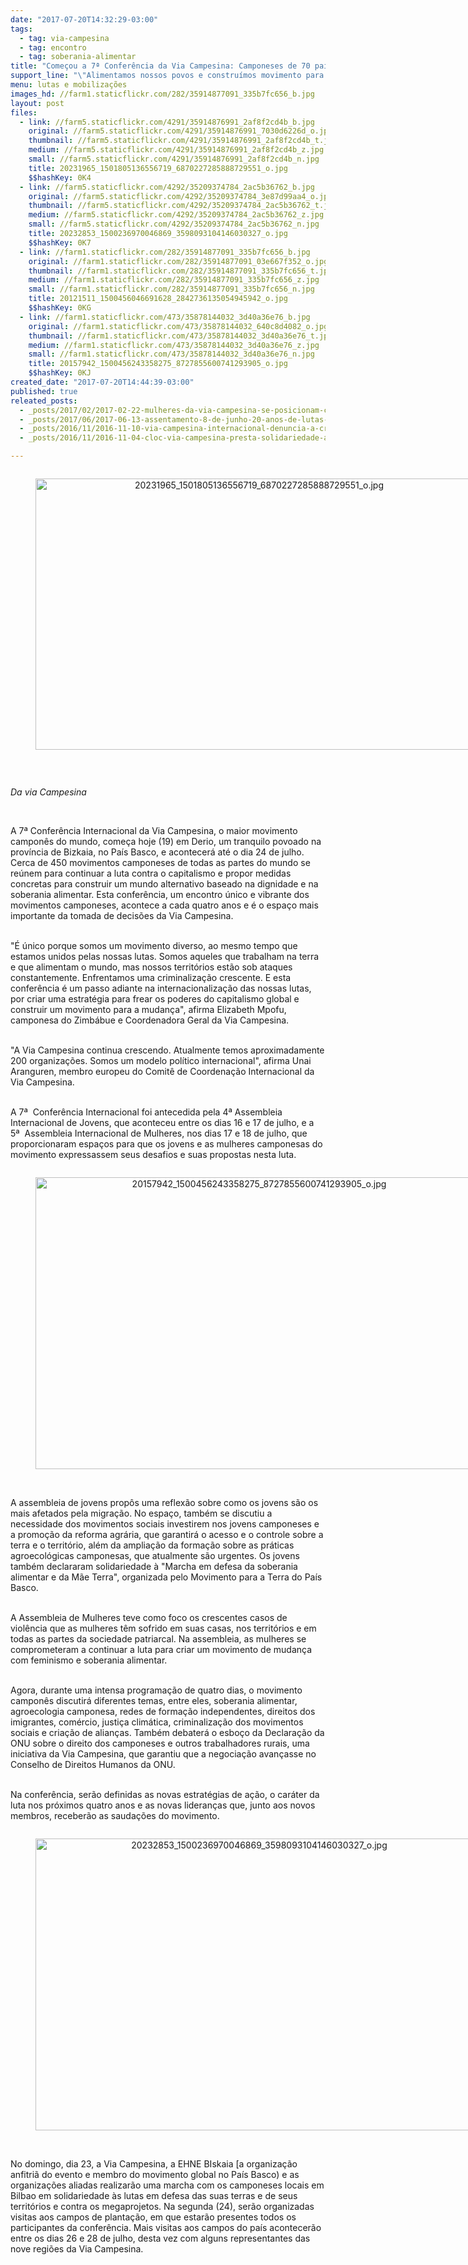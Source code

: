 ```yaml
---
date: "2017-07-20T14:32:29-03:00"
tags:
  - tag: via-campesina
  - tag: encontro
  - tag: soberania-alimentar
title: "Começou a 7ª Conferência da Via Campesina: Camponeses de 70 países se reúnem para criar soberania alimentar"
support_line: "\"Alimentamos nossos povos e construímos movimento para mudar o mundo!\""
menu: lutas e mobilizações
images_hd: //farm1.staticflickr.com/282/35914877091_335b7fc656_b.jpg
layout: post
files:
  - link: //farm5.staticflickr.com/4291/35914876991_2af8f2cd4b_b.jpg
    original: //farm5.staticflickr.com/4291/35914876991_7030d6226d_o.jpg
    thumbnail: //farm5.staticflickr.com/4291/35914876991_2af8f2cd4b_t.jpg
    medium: //farm5.staticflickr.com/4291/35914876991_2af8f2cd4b_z.jpg
    small: //farm5.staticflickr.com/4291/35914876991_2af8f2cd4b_n.jpg
    title: 20231965_1501805136556719_6870227285888729551_o.jpg
    $$hashKey: 0K4
  - link: //farm5.staticflickr.com/4292/35209374784_2ac5b36762_b.jpg
    original: //farm5.staticflickr.com/4292/35209374784_3e87d99aa4_o.jpg
    thumbnail: //farm5.staticflickr.com/4292/35209374784_2ac5b36762_t.jpg
    medium: //farm5.staticflickr.com/4292/35209374784_2ac5b36762_z.jpg
    small: //farm5.staticflickr.com/4292/35209374784_2ac5b36762_n.jpg
    title: 20232853_1500236970046869_3598093104146030327_o.jpg
    $$hashKey: 0K7
  - link: //farm1.staticflickr.com/282/35914877091_335b7fc656_b.jpg
    original: //farm1.staticflickr.com/282/35914877091_03e667f352_o.jpg
    thumbnail: //farm1.staticflickr.com/282/35914877091_335b7fc656_t.jpg
    medium: //farm1.staticflickr.com/282/35914877091_335b7fc656_z.jpg
    small: //farm1.staticflickr.com/282/35914877091_335b7fc656_n.jpg
    title: 20121511_1500456046691628_2842736135054945942_o.jpg
    $$hashKey: 0KG
  - link: //farm1.staticflickr.com/473/35878144032_3d40a36e76_b.jpg
    original: //farm1.staticflickr.com/473/35878144032_640c8d4082_o.jpg
    thumbnail: //farm1.staticflickr.com/473/35878144032_3d40a36e76_t.jpg
    medium: //farm1.staticflickr.com/473/35878144032_3d40a36e76_z.jpg
    small: //farm1.staticflickr.com/473/35878144032_3d40a36e76_n.jpg
    title: 20157942_1500456243358275_8727855600741293905_o.jpg
    $$hashKey: 0KJ
created_date: "2017-07-20T14:44:39-03:00"
published: true
releated_posts:
  - _posts/2017/02/2017-02-22-mulheres-da-via-campesina-se-posicionam-contra-a-reforma-da-previdencia-social.md
  - _posts/2017/06/2017-06-13-assentamento-8-de-junho-20-anos-de-lutas-resistencia-e-producao-de-alimentos.md
  - _posts/2016/11/2016-11-10-via-campesina-internacional-denuncia-a-crescente-criminalizacao-e-a-persecucao-do-campesinato-no-brasil.md
  - _posts/2016/11/2016-11-04-cloc-via-campesina-presta-solidariedade-ao-mst.md

---
```

<div style="text-align:center">
<figure class="image" style="display:inline-block"><img alt="20231965_1501805136556719_6870227285888729551_o.jpg" height="434" src="//farm5.staticflickr.com/4291/35914876991_2af8f2cd4b_b.jpg" width="700" />
<figcaption></figcaption>
</figure>
</div>

<p>&nbsp;</p>

<p><em>Da via Campesina&nbsp;</em></p>

<p>&nbsp;</p>

<p>A 7&ordf; Confer&ecirc;ncia Internacional da Via Campesina, o maior movimento campon&ecirc;s do mundo, come&ccedil;a hoje (19) em Derio, um tranquilo povoado na prov&iacute;ncia de Bizkaia, no Pa&iacute;s Basco, e acontecer&aacute; at&eacute; o dia 24 de julho.<br />
Cerca de 450 movimentos camponeses de todas as partes do mundo se re&uacute;nem para continuar a luta contra o capitalismo e propor medidas concretas para construir um mundo alternativo baseado na dignidade e na soberania alimentar. Esta confer&ecirc;ncia, um encontro &uacute;nico e vibrante dos movimentos camponeses, acontece a cada quatro anos e &eacute; o espa&ccedil;o mais importante da tomada de decis&otilde;es da Via Campesina.</p>

<p><br />
&quot;&Eacute; &uacute;nico porque somos um movimento diverso, ao mesmo tempo que estamos unidos pelas nossas lutas. Somos aqueles que trabalham na terra e que alimentam o mundo, mas nossos territ&oacute;rios est&atilde;o sob ataques constantemente. Enfrentamos uma criminaliza&ccedil;&atilde;o crescente. E esta confer&ecirc;ncia &eacute; um passo adiante na internacionaliza&ccedil;&atilde;o das nossas lutas, por criar uma estrat&eacute;gia para frear os poderes do capitalismo global e construir um movimento para a mudan&ccedil;a&quot;, afirma Elizabeth Mpofu, camponesa do Zimb&aacute;bue e Coordenadora Geral da Via Campesina.</p>

<p><br />
&quot;A Via Campesina continua crescendo. Atualmente temos aproximadamente 200 organiza&ccedil;&otilde;es. Somos um modelo pol&iacute;tico internacional&quot;, afirma Unai Aranguren, membro europeu do Comit&ecirc; de Coordena&ccedil;&atilde;o Internacional da Via Campesina.</p>

<p><br />
A 7&ordf; &nbsp;Confer&ecirc;ncia Internacional foi antecedida pela 4&ordf; Assembleia Internacional de Jovens, que aconteceu entre os dias 16 e 17 de julho, e a 5&ordf; &nbsp;Assembleia Internacional de Mulheres, nos dias 17 e 18 de julho, que proporcionaram espa&ccedil;os para que os jovens e as mulheres camponesas do movimento expressassem seus desafios e suas propostas nesta luta.</p>

<div style="text-align:center">
<figure class="image" style="display:inline-block"><img alt="20157942_1500456243358275_8727855600741293905_o.jpg" height="467" src="//farm1.staticflickr.com/473/35878144032_3d40a36e76_b.jpg" width="700" />
<figcaption></figcaption>
</figure>
</div>

<p><br />
A assembleia de jovens prop&ocirc;s uma reflex&atilde;o sobre como os jovens s&atilde;o os mais afetados pela migra&ccedil;&atilde;o. No espa&ccedil;o, tamb&eacute;m se discutiu a necessidade dos movimentos sociais investirem nos jovens camponeses e a promo&ccedil;&atilde;o da reforma agr&aacute;ria, que garantir&aacute; o acesso e o controle sobre a terra e o territ&oacute;rio, al&eacute;m da amplia&ccedil;&atilde;o da forma&ccedil;&atilde;o sobre as pr&aacute;ticas agroecol&oacute;gicas camponesas, que atualmente s&atilde;o urgentes. Os jovens tamb&eacute;m declararam solidariedade &agrave; &quot;Marcha em defesa da soberania alimentar e da M&atilde;e Terra&quot;, organizada pelo Movimento para a Terra do Pa&iacute;s Basco.</p>

<p><br />
A Assembleia de Mulheres teve como foco os crescentes casos de viol&ecirc;ncia que as mulheres t&ecirc;m sofrido em suas casas, nos territ&oacute;rios e em todas as partes da sociedade patriarcal. Na assembleia, as mulheres se comprometeram a continuar a luta para criar um movimento de mudan&ccedil;a com feminismo e soberania alimentar.</p>

<p><br />
Agora, durante uma intensa programa&ccedil;&atilde;o de quatro dias, o movimento campon&ecirc;s discutir&aacute; diferentes temas, entre eles, soberania alimentar, agroecologia camponesa, redes de forma&ccedil;&atilde;o independentes, direitos dos imigrantes, com&eacute;rcio, justi&ccedil;a clim&aacute;tica, criminaliza&ccedil;&atilde;o dos movimentos sociais e cria&ccedil;&atilde;o de alian&ccedil;as. Tamb&eacute;m debater&aacute; o esbo&ccedil;o da Declara&ccedil;&atilde;o da ONU sobre o direito dos camponeses e outros trabalhadores rurais, uma iniciativa da Via Campesina, que garantiu que a negocia&ccedil;&atilde;o avan&ccedil;asse no Conselho de Direitos Humanos da ONU.&nbsp;</p>

<p><br />
Na confer&ecirc;ncia, ser&atilde;o definidas as novas estrat&eacute;gias de a&ccedil;&atilde;o, o car&aacute;ter da luta nos pr&oacute;ximos quatro anos e as novas lideran&ccedil;as que, junto aos novos membros, receber&atilde;o as sauda&ccedil;&otilde;es do movimento.</p>

<div style="text-align:center">
<figure class="image" style="display:inline-block"><img alt="20232853_1500236970046869_3598093104146030327_o.jpg" height="467" src="//farm5.staticflickr.com/4292/35209374784_2ac5b36762_b.jpg" width="700" />
<figcaption></figcaption>
</figure>
</div>

<p><br />
No domingo, dia 23, a Via Campesina, a EHNE BIskaia [a organiza&ccedil;&atilde;o anfitri&atilde; do evento e membro do movimento global no Pa&iacute;s Basco) e as organiza&ccedil;&otilde;es aliadas realizar&atilde;o uma marcha com os camponeses locais em Bilbao em solidariedade &agrave;s lutas em defesa das suas terras e de seus territ&oacute;rios e contra os megaprojetos. Na segunda (24), ser&atilde;o organizadas visitas aos campos de planta&ccedil;&atilde;o, em que estar&atilde;o presentes todos os participantes da confer&ecirc;ncia. Mais visitas aos campos do pa&iacute;s acontecer&atilde;o entre os dias 26 e 28 de julho, desta vez com alguns representantes das nove regi&otilde;es da Via Campesina.</p>
